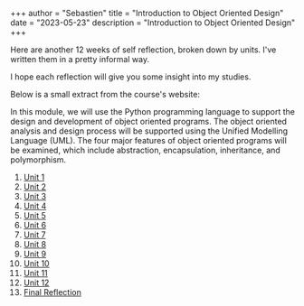 +++
author = "Sebastien"
title = "Introduction to Object Oriented Design"
date = "2023-05-23"
description = "Introduction to Object Oriented Design"
+++

Here are another 12 weeks of self reflection, broken down by units. I've written them in a pretty informal way.

I hope each reflection will give you some insight into my studies.

Below is a small extract from the course's website:

In this module, we will use the Python programming language to support the design and development of object oriented programs. The object oriented analysis and design process will be supported using the Unified Modelling Language (UML). The four major features of object oriented programs will be examined, which include abstraction, encapsulation, inheritance, and polymorphism.


1. [Unit 1](../m2u1/)
2. [Unit 2](../m2u2/)
3. [Unit 3](../m2u3/)
4. [Unit 4](../m2u4/)
5. [Unit 5](../m2u5/)
6. [Unit 6](../m2u6/)
7. [Unit 7](../m2u7/)
8. [Unit 8](../m2u8/)
9. [Unit 9](../m2u9/)
10. [Unit 10](../m2u10/)
11. [Unit 11](../m2u11/)
12. [Unit 12](../m2u12/)
13. [Final Reflection](../m2_final_reflection)
